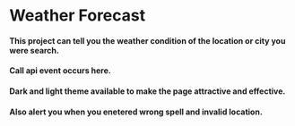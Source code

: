 # Weather Forecast
<h4>This project can tell you the weather condition of the location or city you were search.</h4>
<h4>Call api event occurs here.</h4>
<h4>Dark and light theme available to make the page attractive and effective.</h4>
<h4>Also alert you  when you enetered wrong spell and invalid location.</h4>
